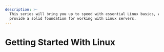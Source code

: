 ```yaml
---
description: >-
  This series will bring you up to speed with essential Linux basics, and
  provide a solid foundation for working with Linux servers.
---
```


# Getting Started With Linux

